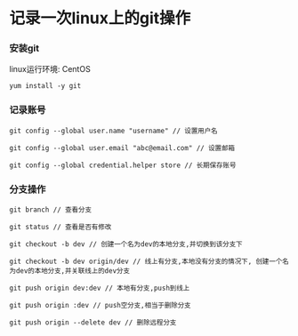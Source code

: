 # 记录一次linux上的git操作

### 安装git

linux运行环境: CentOS

```
yum install -y git
```



### 记录账号

```
git config --global user.name "username" // 设置用户名

git config --global user.email "abc@email.com" // 设置邮箱

git config --global credential.helper store // 长期保存账号
```





### 分支操作

```
git branch // 查看分支

git status // 查看是否有修改

git checkout -b dev // 创建一个名为dev的本地分支,并切换到该分支下

git checkout -b dev origin/dev // 线上有分支,本地没有分支的情况下, 创建一个名为dev的本地分支,并关联线上的dev分支

git push origin dev:dev // 本地有分支,push到线上

git push origin :dev // push空分支,相当于删除分支

git push origin --delete dev // 删除远程分支


```









